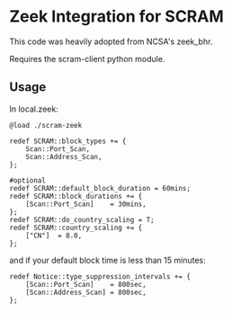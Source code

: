 Zeek Integration for SCRAM
=======================

This code was heavily adopted from NCSA's zeek_bhr.

Requires the scram-client python module.

Usage
-----

In local.zeek:

    @load ./scram-zeek

    redef SCRAM::block_types += {
        Scan::Port_Scan,
        Scan::Address_Scan,
    };

    #optional
    redef SCRAM::default_block_duration = 60mins;
    redef SCRAM::block_durations += {
        [Scan::Port_Scan]    = 30mins,
    };
    redef SCRAM::do_country_scaling = T;
    redef SCRAM::country_scaling += {
        ["CN"]  = 8.0,
    };

and if your default block time is less than 15 minutes:

    redef Notice::type_suppression_intervals += {
        [Scan::Port_Scan]    = 800sec,
        [Scan::Address_Scan] = 800sec,
    };


